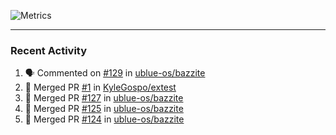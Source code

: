 ![Metrics](https://metrics.lecoq.io/KyleGospo?template=classic&base=header%2C%20activity%2C%20community%2C%20repositories%2C%20metadata&base.indepth=false&base.hireable=false&base.skip=false&config.timezone=America%2FLos_Angeles)

---
### Recent Activity
<!--START_SECTION:activity-->
1. 🗣 Commented on [#129](https://github.com/ublue-os/bazzite/pull/129#issuecomment-1672221747) in [ublue-os/bazzite](https://github.com/ublue-os/bazzite)
2. 🎉 Merged PR [#1](https://github.com/KyleGospo/extest/pull/1) in [KyleGospo/extest](https://github.com/KyleGospo/extest)
3. 🎉 Merged PR [#127](https://github.com/ublue-os/bazzite/pull/127) in [ublue-os/bazzite](https://github.com/ublue-os/bazzite)
4. 🎉 Merged PR [#125](https://github.com/ublue-os/bazzite/pull/125) in [ublue-os/bazzite](https://github.com/ublue-os/bazzite)
5. 🎉 Merged PR [#124](https://github.com/ublue-os/bazzite/pull/124) in [ublue-os/bazzite](https://github.com/ublue-os/bazzite)
<!--END_SECTION:activity-->
